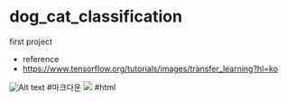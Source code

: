 # dog_cat_classification
first project
- reference
- https://www.tensorflow.org/tutorials/images/transfer_learning?hl=ko

![Alt text](https://github.com/Leegyu66/dog_cat_classification/assets/96297784/7bfa8cf1-d2f3-4010-99b8-ed6e51147005)   #마크다운
 <img src='파일경로'>    #html
